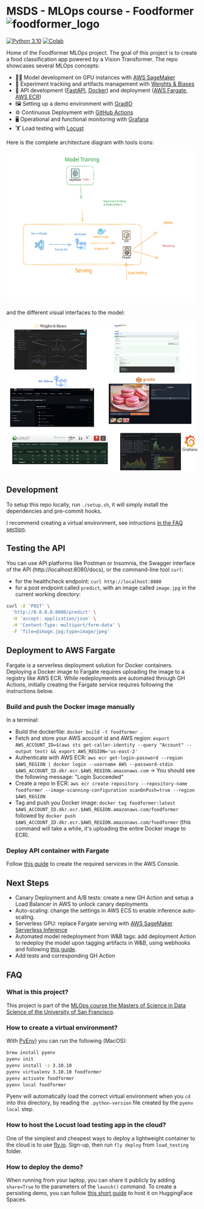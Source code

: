 # MSDS - MLOps course - Foodformer <img src="./images/foodformer_logo.jpeg" alt="foodformer_logo" width="20"/>

[![Python 3.10](https://img.shields.io/badge/python-3.10-blue.svg)](https://www.python.org/downloads/release/python-31011/)
[![Colab](https://colab.research.google.com/assets/colab-badge.svg)](https://colab.research.google.com/github/nico-usf/foodformer)

Home of the Foodformer MLOps project. The goal of this project is to create a food classification app powered by a Vision Transformer. The repo showcases several MLOps concepts:
- 👩‍💻 Model development on GPU instances with [AWS SageMaker](https://aws.amazon.com/sagemaker/)
- 🧪 Experiment tracking and artifacts management with [Weights & Biases](https://wandb.ai/site)
- 🚀 API development ([FastAPI](https://fastapi.tiangolo.com/), [Docker](https://www.docker.com/)) and deployment ([AWS Fargate](https://aws.amazon.com/fargate/), [AWS ECR](https://aws.amazon.com/ecr/))
- 🖼️ Setting up a demo environment with [GradIO](https://www.gradio.app/)
- ⚙️ Continuous Deployment with [GitHub Actions](https://github.com/features/actions)
- 🖥️ Operational and functional monitoring with [Grafana](https://grafana.com/)
- 🏋️ Load testing with [Locust](https://locust.io/)

Here is the complete architecture diagram with tools icons:

<img src="./images/architecture_foodformer.svg" width="600" height="400" alt="Architecture Diagram">

and the different visual interfaces to the model:

<img src="./images/foodformer_interfaces.png" width="600" height="400" alt="Interfaces">


## Development

To setup this repo locally, run `./setup.sh`, it will simply install the dependencies and pre-commit hooks. 

I recommend creating a virtual environment, see intructions [in the FAQ section](#faq).


## Testing the API

You can use API platforms like Postman or Insomnia, the Swagger interface of the API (http://localhost:8080/docs), or the command-line tool `curl`:

- for the healthcheck endpoint: `curl http://localhost:8080`
- for a post endpoint called `predict`, with an image called `image.jpg` in the current working directory:

```bash
curl -X 'POST' \
  'http://0.0.0.0:8080/predict' \
  -H 'accept: application/json' \
  -H 'Content-Type: multipart/form-data' \
  -F 'file=@image.jpg;type=image/jpeg'
```

## Deployment to AWS Fargate

Fargate is a serverless deployment solution for Docker containers. Deploying a Docker image to Fargate requires uploading the image to a registry like AWS ECR. While redeployments are automated through GH Actions, initially creating the Fargate service requires following the instructions below.

### Build and push the Docker image manually
 
In a terminal:

- Build the dockerfile: `docker build -t foodformer .`
- Fetch and store your AWS account id and AWS region: `export AWS_ACCOUNT_ID=$(aws sts get-caller-identity --query "Account" --output text) && export AWS_REGION='us-east-2'`
- Authenticate with AWS ECR: `aws ecr get-login-password --region $AWS_REGION | docker login --username AWS --password-stdin $AWS_ACCOUNT_ID.dkr.ecr.$AWS_REGION.amazonaws.com` -> You should see the following message: "Login Succeeded"
- Create a repo in ECR: `aws ecr create-repository --repository-name foodformer --image-scanning-configuration scanOnPush=true --region $AWS_REGION`
- Tag and push you Docker image: `docker tag foodformer:latest $AWS_ACCOUNT_ID.dkr.ecr.$AWS_REGION.amazonaws.com/foodformer` followed by `docker push $AWS_ACCOUNT_ID.dkr.ecr.$AWS_REGION.amazonaws.com/foodformer` (this command will take a while, it's uploading the entire Docker image to ECR).

### Deploy API container with Fargate

Follow [this guide](./guides/fargate/create-cluster-and-task.md) to create the required services in the AWS Console.

## Next Steps
- Canary Deployment and A/B tests: create a new GH Action and setup a Load Balancer in AWS to unlock canary deployments
- Auto-scaling: change the settings in AWS ECS to enable inference auto-scaling.
- Serverless GPU: replace Fargate serving with [AWS SageMaker Serverless Inference]([url](https://docs.aws.amazon.com/sagemaker/latest/dg/serverless-endpoints.html))
- Automated model redeployment from W&B tags: add deployment Action to redeploy the model upon tagging artifacts in W&B, using webhooks and following [this guide](https://docs.wandb.ai/guides/model_registry/automation).
- Add tests and corresponding GH Action

## FAQ

### What is this project?

This project is part of the [MLOps course the Masters of Science in Data Science of the University of San Francisco](https://catalog.usfca.edu/preview_course_nopop.php?catoid=38&coid=562876).

### How to create a virtual environment?

With [PyEnv](https://github.com/pyenv/pyenv)) you can run the following (MacOS):

```bash
brew install pyenv
pyenv init
pyenv install -s 3.10.10
pyenv virtualenv 3.10.10 foodformer
pyenv activate foodformer
pyenv local foodformer
```

Pyenv will automatically load the correct virtual environment when you `cd` into this directory, by reading the `.python-version` file created by the `pyenv local` step.

### How to host the Locust load testing app in the cloud?

One of the simplest and cheapest ways to deploy a lightweight container to the cloud is to use [fly.io](https://fly.io/). Sign-up, then run `fly deploy` from `load_testing` folder.

### How to deploy the demo?

When running from your laptop, you can share it publicly by adding `share=True` to the parameters of the `launch()` command. To create a persisting demo, you can follow [this short guide](https://www.gradio.app/guides/sharing-your-app#hosting-on-hf-spaces) to host it on HuggingFace Spaces. 
